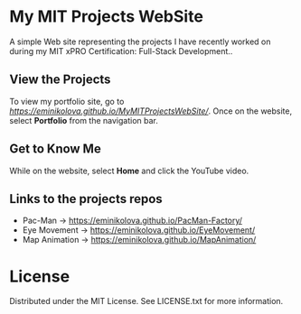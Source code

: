 # My MIT Projects WebSite
A simple Web site representing the projects I have recently worked on during my MIT xPRO Certification: Full-Stack Development.. 
## View the Projects
To view my portfolio site, go to _https://eminikolova.github.io/MyMITProjectsWebSite/_. Once on the website, select **Portfolio** from the navigation bar. 
## Get to Know Me
While on the website, select **Home** and click the YouTube video.
## Links to the projects repos
* Pac-Man -> https://eminikolova.github.io/PacMan-Factory/
* Eye Movement -> https://eminikolova.github.io/EyeMovement/
* Map Animation -> https://eminikolova.github.io/MapAnimation/
# License
Distributed under the MIT License. See LICENSE.txt for more information.
